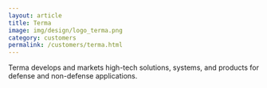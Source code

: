 ```yaml
---
layout: article
title: Terma
image: img/design/logo_terma.png
category: customers
permalink: /customers/terma.html
---
```


Terma develops and markets high-tech solutions, systems, and products
for defense and non-defense applications.

